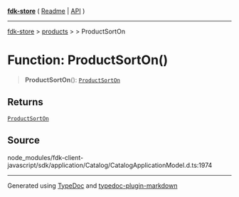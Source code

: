 [**fdk-store**](../../../README.md) ( [Readme](../../../README.md) \| [API](../../../API.md) )

---

[fdk-store](../../../API.md) > [products](../../README.md) > [<internal>](../README.md) > ProductSortOn

# Function: ProductSortOn()

> **ProductSortOn**(): [`ProductSortOn`](../type-aliases/type-alias.ProductSortOn.md)

## Returns

[`ProductSortOn`](../type-aliases/type-alias.ProductSortOn.md)

## Source

node_modules/fdk-client-javascript/sdk/application/Catalog/CatalogApplicationModel.d.ts:1974

---

Generated using [TypeDoc](https://typedoc.org/) and [typedoc-plugin-markdown](https://www.npmjs.com/package/typedoc-plugin-markdown)
